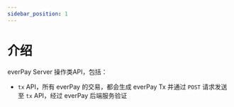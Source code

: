 ```yaml
---
sidebar_position: 1
---
```


# 介绍

everPay Server 操作类API，包括：

* `tx` API，所有 everPay 的交易，都会生成 everPay Tx 并通过 `POST` 请求发送至 `tx` API，经过 everPay 后端服务验证
